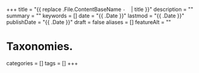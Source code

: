 +++
title       = "{{ replace .File.ContentBaseName `-` ` ` | title }}"
description = ""
summary     = ""
keywords    = []
date        = "{{ .Date }}"
lastmod     = "{{ .Date }}"
publishDate = "{{ .Date }}"
draft       = false
aliases     = []
featureAlt  = ""

# Taxonomies.
categories = []
tags       = []
+++
